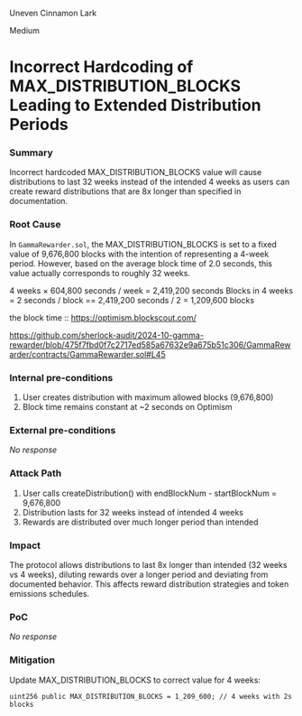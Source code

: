 Uneven Cinnamon Lark

Medium

# Incorrect Hardcoding of MAX_DISTRIBUTION_BLOCKS Leading to Extended Distribution Periods

### Summary

Incorrect hardcoded MAX_DISTRIBUTION_BLOCKS value will cause distributions to last 32 weeks instead of the intended 4 weeks as users can create reward distributions that are 8x longer than specified in documentation.


### Root Cause

In `GammaRewarder.sol`, the MAX_DISTRIBUTION_BLOCKS is set to a fixed value of 9,676,800 blocks with the intention of representing a 4-week period. However, based on the average block time of 2.0 seconds, this value actually corresponds to roughly 32 weeks.

4 weeks × 604,800 seconds / week = 2,419,200 seconds
Blocks in 4 weeks = 2 seconds / block == 2,419,200 seconds / 2 = 1,209,600 blocks

the block time ::
https://optimism.blockscout.com/

https://github.com/sherlock-audit/2024-10-gamma-rewarder/blob/475f7fbd0f7c2717ed585a67632e9a675b51c306/GammaRewarder/contracts/GammaRewarder.sol#L45


### Internal pre-conditions

1. User creates distribution with maximum allowed blocks (9,676,800)
2. Block time remains constant at ~2 seconds on Optimism

### External pre-conditions

_No response_

### Attack Path

1. User calls createDistribution() with endBlockNum - startBlockNum = 9,676,800
2. Distribution lasts for 32 weeks instead of intended 4 weeks
3. Rewards are distributed over much longer period than intended

### Impact

 The protocol allows distributions to last 8x longer than intended (32 weeks vs 4 weeks), diluting rewards over a longer period and deviating from documented behavior. This affects reward distribution strategies and token emissions schedules.

### PoC

_No response_

### Mitigation

Update MAX_DISTRIBUTION_BLOCKS to correct value for 4 weeks:
```solidity
uint256 public MAX_DISTRIBUTION_BLOCKS = 1_209_600; // 4 weeks with 2s blocks
```
